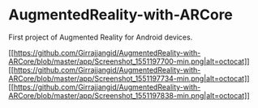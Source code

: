 # AugmentedReality-with-ARCore
First project of Augmented Reality for Android devices. 


[[https://github.com/Girrajjangid/AugmentedReality-with-ARCore/blob/master/app/Screenshot_1551197700-min.png|alt=octocat]]
[[https://github.com/Girrajjangid/AugmentedReality-with-ARCore/blob/master/app/Screenshot_1551197734-min.png|alt=octocat]]
[[https://github.com/Girrajjangid/AugmentedReality-with-ARCore/blob/master/app/Screenshot_1551197838-min.png|alt=octocat]]
